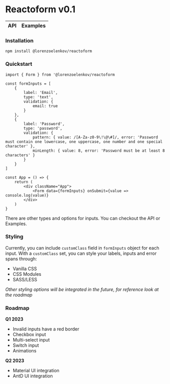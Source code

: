 # Reactoform v0.1
API |Examples|
|--|--|

### Installation

    npm install @lorenzoelenkov/reactoform

### Quickstart

    
    import { Form } from '@lorenzoelenkov/reactoform
    
    const formInputs = [
	    { 
		    label: 'Email',
		    type: 'text',
		    validation: {
			    email: true
		    }
	    },
	    {
		    label: 'Password',
		    type: 'password',
		    validation: {
			    pattern: { value: /[A-Za-z0-9\!\@\#]/, error: 'Password must contain one lowercase, one uppercase, one number and one special character' },
			    minLength: { value: 8, error: 'Password must be at least 8 characters' }
		    }
	    }
    ]
    
    const App = () => {
	    return (
		    <div className="App">
			    <Form data={formInputs} onSubmit={value => console.log(value)}
		    </div>
	    )
    }
    

There are other types and options for inputs. You can checkout the API or Examples.

### Styling
Currently, you can include `customClass` field in `formInputs` object for each input. With a `customClass` set, you can style your labels, inputs and error spans through:

 - Vanilla CSS
 - CSS Modules
 - SASS/LESS

*Other styling options will be integrated in the future, for reference look at the roadmap*

### Roadmap

**Q1 2023**

 - Invalid inputs have a red border
 - Checkbox input
 - Multi-select input
 - Switch input
 - Animations

**Q2 2023**

 - Material UI integration
 - AntD UI integration

 
